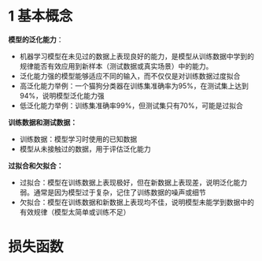# 1 基本概念
**模型的泛化能力**：
- 机器学习模型在未见过的数据上表现良好的能力，是模型从训练数据中学到的规律能否有效应用到新样本（测试数据或真实场景）中的能力。
- 泛化能力强的模型能够适应不同的输入，而不仅仅是对训练数据过度拟合 
- 高泛化能力举例：一个猫狗分类器在训练集准确率为95%，在测试集上达到94%，说明模型泛化能力强
- 低泛化能力举例：训练集准确率99%，但测试集只有70%，可能是过拟合  

**训练数据和测试数据：**
- 训练数据：模型学习时使用的已知数据
- 模型从未接触过的数据，用于评估泛化能力  

**过拟合和欠拟合：**
- 过拟合：模型在训练数据上表现极好，但在新数据上表现差，说明泛化能力弱。通常是因为模型过于复杂，记住了训练数据的噪声或细节
- 欠拟合：模型在训练数据和新数据上表现均不佳，说明模型未能学到数据中的有效规律（模型太简单或训练不足）

# 损失函数  


